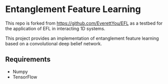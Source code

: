 # Entanglement Feature Learning
This repo is forked from https://github.com/EverettYou/EFL as a testbed for the application of EFL in interacting 1D systems.

This project provides an implementation of entanglement feature learning based on a convolutional deep belief network.

## Requirements
* Numpy
* TensorFlow

